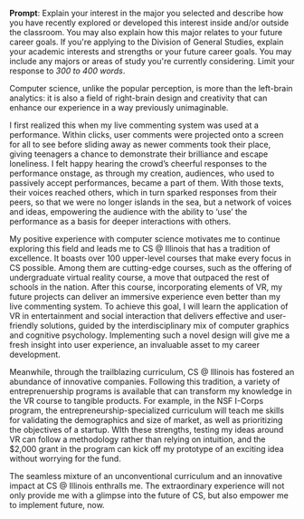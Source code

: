 **Prompt**: Explain your interest in the major you selected and describe how you have recently explored or developed this interest inside and/or outside the classroom. You may also explain how this major relates to your future career goals. If you're applying to the Division of General Studies, explain your academic interests and strengths or your future career goals. You may include any majors or areas of study you're currently considering. Limit your response to _300 to 400 words_.

Computer science, unlike the popular perception, is more than the left-brain analytics: it is also a field of right-brain design and creativity that can enhance our experience in a way previously unimaginable.

I first realized this when my live commenting system was used at a performance. Within clicks, user comments were projected onto a screen for all to see before sliding away as newer comments took their place, giving teenagers a chance to demonstrate their brilliance and escape loneliness. I felt happy hearing the crowd’s cheerful responses to the performance onstage, as through my creation, audiences, who used to passively accept performances, became a part of them. With those texts, their voices reached others, which in turn sparked responses from their peers, so that we were no longer islands in the sea, but a network of voices and ideas, empowering the audience with the ability to ‘use’ the performance as a basis for deeper interactions with others.

My positive experience with computer science motivates me to continue exploring this field and leads me to CS @ Illinois that has a tradition of excellence. It boasts over 100 upper-level courses that make every focus in CS possible. Among them are cutting-edge courses, such as the offering of undergraduate virtual reality course, a move that outpaced the rest of schools in the nation. After this course, incorporating elements of VR, my future projects can deliver an immersive experience even better than my live commenting system. To achieve this goal, I will learn the application of VR in entertainment and social interaction that delivers effective and user-friendly solutions, guided by the interdisciplinary mix of computer graphics and cognitive psychology. Implementing such a novel design will give me a fresh insight into user experience, an invaluable asset to my career development.

Meanwhile, through the trailblazing curriculum, CS @ Illinois has fostered an abundance of innovative companies. Following this tradition, a variety of entreprenuership programs is available that can transform my knowledge in the VR course to tangible products. For example, in the NSF I-Corps program, the entrepreneurship-specialized curriculum will teach me skills for validating the demographics and size of market, as well as prioritizing the objectives of a startup. WIth these strengths, testing my ideas around VR can follow a methodology rather than relying on intuition, and the $2,000 grant in the program can kick off my prototype of an exciting idea without worrying for the fund.

The seamless mixture of an unconventional curriculum and an innovative impact at CS @ Illinois enthralls me. The extraordinary experience will not only provide me with a glimpse into the future of CS, but also empower me to implement future, now.
